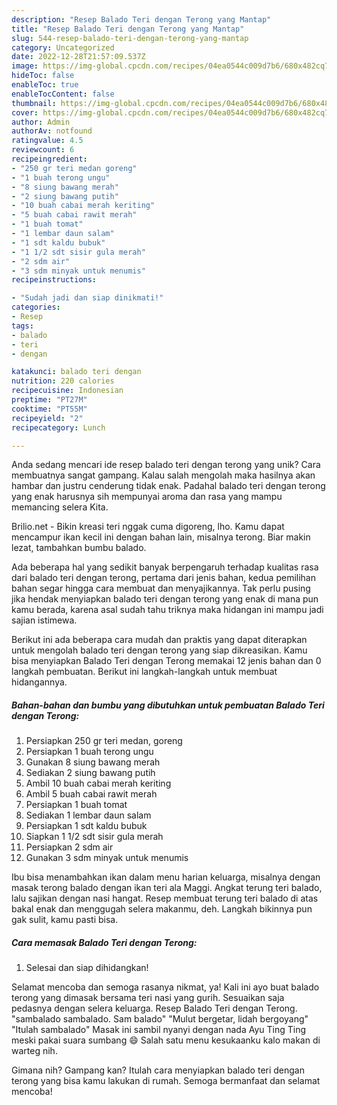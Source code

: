 ```yaml
---
description: "Resep Balado Teri dengan Terong yang Mantap"
title: "Resep Balado Teri dengan Terong yang Mantap"
slug: 544-resep-balado-teri-dengan-terong-yang-mantap
category: Uncategorized
date: 2022-12-28T21:57:09.537Z
image: https://img-global.cpcdn.com/recipes/04ea0544c009d7b6/680x482cq70/balado-teri-dengan-terong-foto-resep-utama.jpg
hideToc: false
enableToc: true
enableTocContent: false
thumbnail: https://img-global.cpcdn.com/recipes/04ea0544c009d7b6/680x482cq70/balado-teri-dengan-terong-foto-resep-utama.jpg
cover: https://img-global.cpcdn.com/recipes/04ea0544c009d7b6/680x482cq70/balado-teri-dengan-terong-foto-resep-utama.jpg
author: Admin
authorAv: notfound
ratingvalue: 4.5
reviewcount: 6
recipeingredient:
- "250 gr teri medan goreng"
- "1 buah terong ungu"
- "8 siung bawang merah"
- "2 siung bawang putih"
- "10 buah cabai merah keriting"
- "5 buah cabai rawit merah"
- "1 buah tomat"
- "1 lembar daun salam"
- "1 sdt kaldu bubuk"
- "1 1/2 sdt sisir gula merah"
- "2 sdm air"
- "3 sdm minyak untuk menumis"
recipeinstructions:

- "Sudah jadi dan siap dinikmati!"
categories:
- Resep
tags:
- balado
- teri
- dengan

katakunci: balado teri dengan 
nutrition: 220 calories
recipecuisine: Indonesian
preptime: "PT27M"
cooktime: "PT55M"
recipeyield: "2"
recipecategory: Lunch

---
```





Anda sedang mencari ide resep balado teri dengan terong yang unik? Cara membuatnya sangat gampang. Kalau salah mengolah maka hasilnya akan hambar dan justru cenderung tidak enak. Padahal balado teri dengan terong yang enak harusnya sih mempunyai aroma dan rasa yang mampu memancing selera Kita.





Brilio.net - Bikin kreasi teri nggak cuma digoreng, lho. Kamu dapat mencampur ikan kecil ini dengan bahan lain, misalnya terong. Biar makin lezat, tambahkan bumbu balado.

Ada beberapa hal yang sedikit banyak berpengaruh terhadap kualitas rasa dari balado teri dengan terong, pertama dari jenis bahan, kedua pemilihan bahan segar hingga cara membuat dan menyajikannya. Tak perlu pusing jika hendak menyiapkan balado teri dengan terong yang enak di mana pun kamu berada, karena asal sudah tahu triknya maka hidangan ini mampu jadi sajian istimewa.






Berikut ini ada beberapa cara mudah dan praktis yang dapat diterapkan untuk mengolah balado teri dengan terong yang siap dikreasikan. Kamu bisa menyiapkan Balado Teri dengan Terong memakai 12 jenis bahan dan 0 langkah pembuatan. Berikut ini langkah-langkah untuk membuat hidangannya.

<!--inarticleads1-->

##### Bahan-bahan dan bumbu yang dibutuhkan untuk pembuatan Balado Teri dengan Terong:

1. Persiapkan 250 gr teri medan, goreng
1. Persiapkan 1 buah terong ungu
1. Gunakan 8 siung bawang merah
1. Sediakan 2 siung bawang putih
1. Ambil 10 buah cabai merah keriting
1. Ambil 5 buah cabai rawit merah
1. Persiapkan 1 buah tomat
1. Sediakan 1 lembar daun salam
1. Persiapkan 1 sdt kaldu bubuk
1. Siapkan 1 1/2 sdt sisir gula merah
1. Persiapkan 2 sdm air
1. Gunakan 3 sdm minyak untuk menumis


Ibu bisa menambahkan ikan dalam menu harian keluarga, misalnya dengan masak terong balado dengan ikan teri ala Maggi. Angkat terung teri balado, lalu sajikan dengan nasi hangat. Resep membuat terung teri balado di atas bakal enak dan menggugah selera makanmu, deh. Langkah bikinnya pun gak sulit, kamu pasti bisa. 

<!--inarticleads2-->

##### Cara memasak Balado Teri dengan Terong:


1. Selesai dan siap dihidangkan!

Selamat mencoba dan semoga rasanya nikmat, ya! Kali ini ayo buat balado terong yang dimasak bersama teri nasi yang gurih. Sesuaikan saja pedasnya dengan selera keluarga. Resep Balado Teri dengan Terong. &#34;sambalado sambalado. Sam balado&#34; &#34;Mulut bergetar, lidah bergoyang&#34; &#34;Itulah sambalado&#34; Masak ini sambil nyanyi dengan nada Ayu Ting Ting meski pakai suara sumbang 😄 Salah satu menu kesukaanku kalo makan di warteg nih. 

Gimana nih? Gampang kan? Itulah cara menyiapkan balado teri dengan terong yang bisa kamu lakukan di rumah. Semoga bermanfaat dan selamat mencoba!
